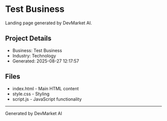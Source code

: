 # Test Business

Landing page generated by DevMarket AI.

## Project Details
- Business: Test Business
- Industry: Technology
- Generated: 2025-08-27 12:17:57

## Files
- index.html - Main HTML content
- style.css - Styling
- script.js - JavaScript functionality

---
Generated by DevMarket AI
